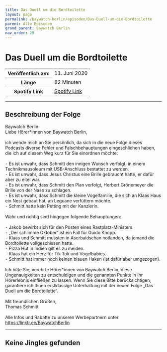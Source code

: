 ```yaml
---
title: Das Duell um die Bordtoilette
layout: page
permalink: /baywatch-berlin/episoden/Das-Duell-um-die-Bordtoilette
parent: Alle Episoden
grand_parent: Baywatch Berlin
nav_order: 29
---
```


# Das Duell um die Bordtoilette
<table class="resp-table dcf-table dcf-table-responsive dcf-table-bordered dcf-table-striped dcf-w-100%">
                    <tbody>
                        <tr>
                            <th scope="row">Veröffentlich am:</th>
                            <td data-label="Veröffentlich am:">11. Juni 2020</td>
                        </tr>
                        <tr>
                            <th scope="row">Länge </th>
                            <td data-label="Länge ">82 Minuten</td>
                        </tr><tr>
                                <th scope="row">Spotify Link</th>
                                <td data-label="Spotify Link"><a href="https://open.spotify.com/episode/2YasC4ksmTtDU8jFNZUVDi">Spotify Link</a></td>
                            </tr></tbody>
                </table>

***

## Beschreibung der Folge

<div>
Baywatch Berlin <br> Liebe Hörer*innen von Baywatch Berlin, <br>  <br> ich wende mich an Sie persönlich, da sich in die neue Folge dieses Podcasts diverse Fehler und Falschbehauptungen eingeschlichen haben, die ich auf diesem Weg kurz für Sie einordnen möchte: <br>  <br>  ⁃ Es ist unwahr, dass Schmitt den innigen Wunsch verfolgt, in einem Technikmausoleum mit USB-Anschluss bestattet zu werden. <br>  ⁃ Es ist unwahr, dass Jesus Christus eine Brille gebraucht hätte, er dafür aber zu eitel war. <br>  ⁃ Es ist unwahr, dass Schmitt den Plan verfolgt, Herbert Grönemeyer die Brille von der Nase zu schlagen. <br>  ⁃ Es ist unwahr, dass Schmitt die kleine Vogelfamilie, die sich an Klaas Haus ein Nest gebaut hat, an Leguane verfüttern möchte. <br>  ⁃ Schmitt hatte kein Petting mit der Kanzlerin. <br>  <br> Wahr und richtig sind hingegen folgende Behauptungen: <br>  <br>  ⁃ Jakob bewirbt sich für den Posten eines Rastplatz-Ministers. <br>  ⁃ „Der schlimme Oktober“ ist ein Fall für Guido Knopp. <br>  ⁃ Klaas und Schmitt mussten in Aserbaidschan notlanden, da jemand die Bordtoilette vollgeschissen hatte.  <br>  ⁃ Pizza Hut in Indien gilt es zu meiden. <br>  ⁃ Klaas hat ein Herz für Tik Tok und Vogelbabies. <br>  ⁃ Schmitt hat immer noch keinen blauen Haken (ist dafür aber umgezogen). <br>  <br> Ich bitte Sie, verehrte Hörer*innen von Baywatch Berlin, diese Ungenauigkeiten zu entschuldigen und die genannten Punkte in Ihr Hörerlebnis einfließen zu lassen. Wenn Sie diese Bitte berücksichtigen, garantiere ich Ihnen erstklassige Unterhaltung mit der neuen Folge „Das Duell um die Bordtoilette“. <br>  <br> Mit freundlichen Grüßen, <br> Thomas Schmitt <br>  <br> Alle Infos und Rabatte zu unseren Werbepartnern unter <a href="https://linktr.ee/BaywatchBerlin">https://linktr.ee/BaywatchBerlin</a>  
</div>

***

## Keine Jingles gefunden